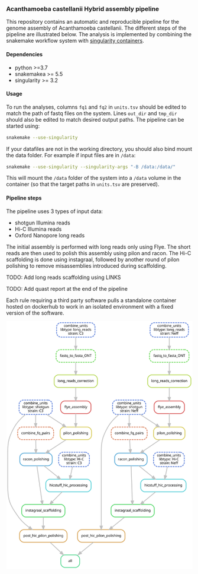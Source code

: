 ### Acanthamoeba castellanii Hybrid assembly pipeline

This repository contains an automatic and reproducible pipeline for the genome assembly of Acanthamoeba castellanii. The different steps of the pipeline are illustrated below.
The analysis is implemented by combining the snakemake workflow system with [singularity containers](https://snakemake.readthedocs.io/en/stable/snakefiles/deployment.html#singularity).

#### Dependencies

* python >=3.7
* snakemakea >= 5.5
* singularity >= 3.2

#### Usage

To run the analyses, columns `fq1` and `fq2` in `units.tsv` should be edited to match the path of fastq files on the system. Lines `out_dir` and `tmp_dir` should also be edited to match desired output paths. The pipeline can be started using:

```bash
snakemake --use-singularity
```

If your datafiles are not in the working directory, you should also bind mount the data folder. For example if input files are in `/data`:
```bash
snakemake --use-singularity --singularity-args "-B /data:/data/"
```
This will mount the `/data` folder of the system into a `/data` volume in the container (so that the target paths in `units.tsv` are preserved).

#### Pipeline steps
The pipeline uses 3 types of input data:
 * shotgun Illumina reads
 * Hi-C Illumina reads
 * Oxford Nanopore long reads

The initial assembly is performed with long reads only using Flye. The short reads are then used to polish this assembly using pilon and racon. The Hi-C scaffolding is done using instagraal, followed by another round of pilon polishing to remove misassemblies introduced during scaffolding.

TODO: Add long reads scaffolding using LINKS

TODO: Add quast report at the end of the pipeline

Each rule requiring a third party software pulls a standalone container hosted on dockerhub to work in an isolated environment with a fixed version of the software.

![image](doc/assembly.svg)
